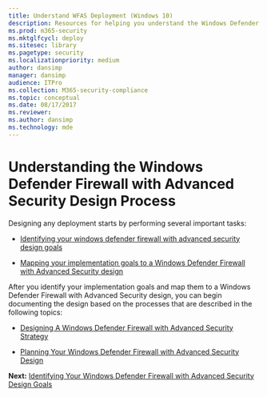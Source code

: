 ```yaml
---
title: Understand WFAS Deployment (Windows 10)
description: Resources for helping you understand the Windows Defender Firewall with Advanced Security (WFAS) Design Process
ms.prod: m365-security
ms.mktglfcycl: deploy
ms.sitesec: library
ms.pagetype: security
ms.localizationpriority: medium
author: dansimp
manager: dansimp
audience: ITPro
ms.collection: M365-security-compliance
ms.topic: conceptual
ms.date: 08/17/2017
ms.reviewer: 
ms.author: dansimp
ms.technology: mde
---
```


# Understanding the Windows Defender Firewall with Advanced Security Design Process

Designing any deployment starts by performing several important tasks:

-   [Identifying your windows defender firewall with advanced security design goals](identifying-your-windows-firewall-with-advanced-security-deployment-goals.md)

-   [Mapping your implementation goals to a Windows Defender Firewall with Advanced Security design](mapping-your-deployment-goals-to-a-windows-firewall-with-advanced-security-design.md)


After you identify your implementation goals and map them to a Windows Defender Firewall with Advanced Security design, you can begin documenting the design based on the processes that are described in the following topics:

-   [Designing A Windows Defender Firewall with Advanced Security Strategy](designing-a-windows-firewall-with-advanced-security-strategy.md)

-   [Planning Your Windows Defender Firewall with Advanced Security Design](planning-your-windows-firewall-with-advanced-security-design.md)

**Next:** [Identifying Your Windows Defender Firewall with Advanced Security Design Goals](identifying-your-windows-firewall-with-advanced-security-deployment-goals.md)
